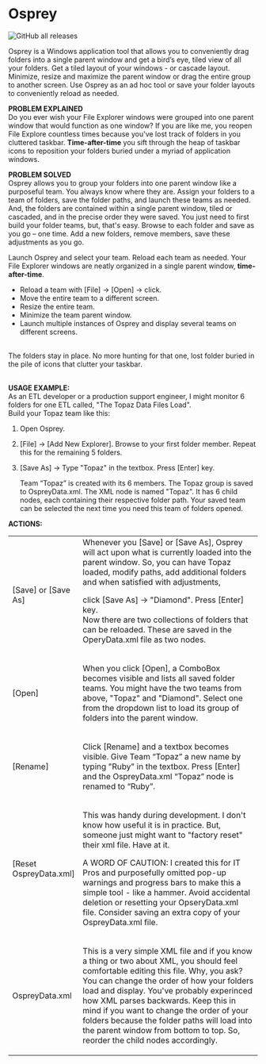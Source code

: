 # Osprey
![GitHub all releases](https://img.shields.io/github/downloads/TheCodeLessTraveled/Osprey-2.0/total?color=green)

<p>Osprey is a Windows application tool that allows you to conveniently  drag folders into a single parent window and get a bird’s eye, tiled view of all your folders. Get a tiled layout of your windows - or cascade layout. Minimize, resize and maximize the parent window or drag the entire group to another screen. Use Osprey as an ad hoc tool or save your folder layouts to conveniently reload as needed.
 </p>
 <p><b>PROBLEM EXPLAINED</b>
 <br>Do you ever wish your File Explorer windows were grouped into one parent window that would function as one window? If you are like me, you reopen File Explore countless times because you've lost track of folders in you cluttered taskbar. <b>Time-after-time</b> you sift through the heap of taskbar icons to reposition your folders buried under a myriad of application windows.</p>
 <p><b>PROBLEM SOLVED</b>
 <br>Osprey allows you to group your folders into one parent window like a purposeful team. You always know where they are. Assign your folders to a team of folders, save the folder paths, and launch these teams as needed. And, the folders are contained within a single parent window, tiled or cascaded, and in the precise order they were saved. You just need to first build your folder teams, but, that's easy. Browse to each folder and save as you go – one time. Add a new folders, remove members, save these adjustments as you go.
</p>
<p>
Launch Osprey and select your team.  Reload each team as needed. Your File Explorer windows are neatly organized in a single parent window, <b>time-after-time</b>. 
</p>
 
 - Reload a team with [File] -> [Open] -> click. 
 - Move the entire team to a different screen.
 - Resize the entire team.
 - Minimize the team parent window.
 - Launch multiple instances of Osprey and display several teams on different screens.
<br>
The folders stay in place. No more hunting for that one, lost folder buried in the pile of icons that clutter your taskbar. 
<br>
<br>

<b>USAGE EXAMPLE:</b><br>
As an ETL developer or a production support engineer, I might monitor 6 folders for one ETL called, "The Topaz Data Files Load". 
<br>
Build your Topaz team like this:
<br>
1.  Open Osprey. 
2.  [File] -> [Add New Explorer].
            Browse to your first folder member. Repeat this for the remaining 5 folders.

3.  [Save As] -> Type "Topaz" in the textbox.
            Press [Enter] key. 
            <p>Team “Topaz” is created with its 6 members. The Topaz group is saved to 
            OspreyData.xml. The XML node is named "Topaz". It has 6 child nodes, each
            containing their respective folder path. Your saved team can be selected the next time you need this team of folders opened.</p>

<b>ACTIONS:</b><br>      

<table><tr> 
 <td Width="20%">[Save] or [Save As] </td>
 <td Width="80%">  Whenever you [Save] or [Save As], Osprey will act upon what is currently loaded
                   into the parent window. So, you can have Topaz loaded, modify paths, add
                   additional folders and when satisfied with adjustments, <br>
                   <p>click [Save As] -> "Diamond". Press [Enter] key. <br>
                   Now there are two collections of folders that can be 
                   reloaded. These are saved in the OperyData.xml file as two nodes.
                    </p>
</td></tr>
<tr> 
    <td Width="20%">[Open]</td>
    <td Width="80%"> 
        <p>When you click [Open], a ComboBox becomes visible and lists all saved folder 
        teams. You might have the two teams from above, "Topaz" and "Diamond". Select one 
        from the dropdown list to load its group of folders into the parent window.
     </p>
    </td>
  </tr>
<tr>
    <td Width="20%">[Rename]</td> 
    <td Width="80%"> 
     <p>
        Click [Rename] and a textbox becomes visible. Give Team “Topaz” a new name by 
        typing "Ruby" in the textbox. Press [Enter] and the OspreyData.xml “Topaz” node is
        renamed to “Ruby”.
     </p>
    </td>
</tr>
<tr>
    <td Width="20%">[Reset OspreyData.xml] </td>    
    <td Width="80%"> 
     <p>
        This was handy during development. I don't know how useful it is in    
        practice. But, someone just might want to "factory reset" their xml file. 
        Have at it.
     </p>
     <p>A WORD OF CAUTION:  I created this for IT Pros and purposefully omitted pop-up warnings 
        and progress bars to make this a simple tool - like a hammer. Avoid accidental deletion 
        or resetting your OpseryData.xml file. Consider saving an extra copy of your OspreyData.xml file.
     </p>
    </td>
</tr>
<tr>  
    <td Width="20%">OspreyData.xml</td>     
    <td Width="80%"> 
     <p>
        This is a very simple XML file and if you know a thing or two about XML, you should
        feel comfortable editing this file. Why, you ask? You can change the order of how your folders 
        load and display. You've probably experinced how XML parses backwards. Keep this in mind
        if you want to change the order of your folders because the folder paths will load into the parent 
        window from bottom to top. So, reorder the child nodes accordingly.
     </p>
    </td>
</tr>
</Table>
